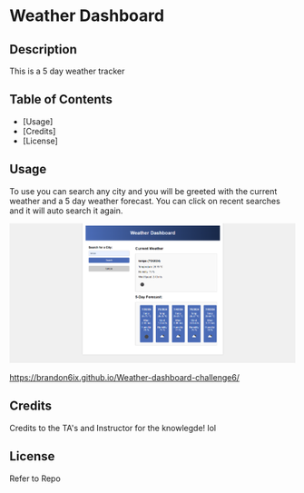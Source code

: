 # Weather Dashboard

## Description
This is a 5 day weather tracker

## Table of Contents 

- [Usage] 
- [Credits]
- [License]


## Usage
To use you can search any city and you will be greeted with the current weather and a 5 day weather forecast. You can click on recent searches and it will auto search it again.

![Weather dashboard](assets/Screenshot%202024-07-01%20211504.png)


https://brandon6ix.github.io/Weather-dashboard-challenge6/



## Credits
Credits to the TA's and Instructor for the knowlegde! lol

## License
Refer to Repo